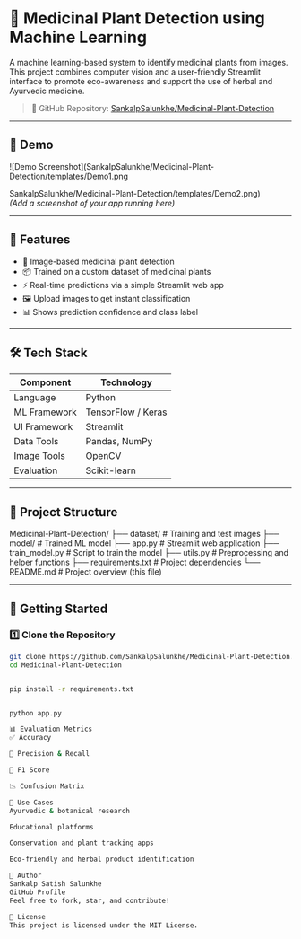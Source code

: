 # 🌿 Medicinal Plant Detection using Machine Learning

A machine learning-based system to identify medicinal plants from images. This project combines computer vision and a user-friendly Streamlit interface to promote eco-awareness and support the use of herbal and Ayurvedic medicine.

> 🔗 GitHub Repository: [SankalpSalunkhe/Medicinal-Plant-Detection](https://github.com/SankalpSalunkhe/Medicinal-Plant-Detection)

---

## 📸 Demo

![Demo Screenshot](SankalpSalunkhe/Medicinal-Plant-Detection/templates/Demo1.png

SankalpSalunkhe/Medicinal-Plant-Detection/templates/Demo2.png)  
*(Add a screenshot of your app running here)*

---

## 🧠 Features

- 🌱 Image-based medicinal plant detection
- 📦 Trained on a custom dataset of medicinal plants
- ⚡ Real-time predictions via a simple Streamlit web app
- 🖼️ Upload images to get instant classification
- 📊 Shows prediction confidence and class label

---

## 🛠️ Tech Stack

| Component     | Technology         |
|---------------|--------------------|
| Language      | Python             |
| ML Framework  | TensorFlow / Keras |
| UI Framework  | Streamlit          |
| Data Tools    | Pandas, NumPy      |
| Image Tools   | OpenCV             |
| Evaluation    | Scikit-learn       |

---

## 📁 Project Structure

Medicinal-Plant-Detection/
├── dataset/ # Training and test images
├── model/ # Trained ML model
├── app.py # Streamlit web application
├── train_model.py # Script to train the model
├── utils.py # Preprocessing and helper functions
├── requirements.txt # Project dependencies
└── README.md # Project overview (this file)


---

## 🚀 Getting Started

### 1️⃣ Clone the Repository
```bash
git clone https://github.com/SankalpSalunkhe/Medicinal-Plant-Detection.git
cd Medicinal-Plant-Detection


pip install -r requirements.txt


python app.py

📊 Evaluation Metrics
✅ Accuracy

🔁 Precision & Recall

🎯 F1 Score

📉 Confusion Matrix

🌿 Use Cases
Ayurvedic & botanical research

Educational platforms

Conservation and plant tracking apps

Eco-friendly and herbal product identification

👤 Author
Sankalp Satish Salunkhe
GitHub Profile
Feel free to fork, star, and contribute!

📄 License
This project is licensed under the MIT License.
